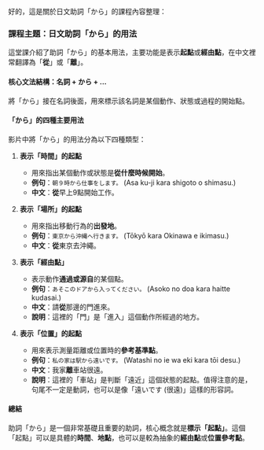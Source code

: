 </br>
  好的，這是關於日文助詞「から」的課程內容整理：

### **課程主題：日文助詞「から」的用法**

這堂課介紹了助詞「から」的基本用法，主要功能是表示**起點**或**經由點**，在中文裡常翻譯為「**從**」或「**離**」。

#### **核心文法結構：名詞 + から + ...**

將「から」接在名詞後面，用來標示該名詞是某個動作、狀態或過程的開始點。

#### **「から」的四種主要用法**

影片中將「から」的用法分為以下四種類型：

1.  **表示「時間」的起點**
    *   用來指出某個動作或狀態是**從什麼時候開始**。
    *   **例句**：`朝９時から仕事をします。` (Asa ku-ji kara shigoto o shimasu.)
    *   **中文**：**從**早上9點開始工作。

2.  **表示「場所」的起點**
    *   用來指出移動行為的**出發地**。
    *   **例句**：`東京から沖縄へ行きます。` (Tōkyō kara Okinawa e ikimasu.)
    *   **中文**：**從**東京去沖繩。

3.  **表示「經由點」**
    *   表示動作**通過或源自**的某個點。
    *   **例句**：`あそこのドアから入ってください。` (Asoko no doa kara haitte kudasai.)
    *   **中文**：請**從**那邊的門進來。
    *   **說明**：這裡的「門」是「進入」這個動作所經過的地方。

4.  **表示「位置」的起點**
    *   用來表示測量距離或位置時的**參考基準點**。
    *   **例句**：`私の家は駅から遠いです。` (Watashi no ie wa eki kara tōi desu.)
    *   **中文**：我家**離**車站很遠。
    *   **說明**：這裡的「車站」是判斷「遠近」這個狀態的起點。值得注意的是，句尾不一定是動詞，也可以是像「遠いです (很遠)」這樣的形容詞。

#### **總結**

助詞「から」是一個非常基礎且重要的助詞，核心概念就是**標示「起點」**。這個「起點」可以是具體的**時間**、**地點**，也可以是較為抽象的**經由點**或**位置參考點**。




</br>
